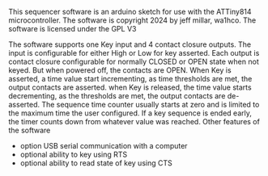 This sequencer software is an arduino sketch for use with the ATTiny814 microcontroller.
The software is copyright 2024 by jeff millar, wa1hco.  The software is licensed under the GPL V3

The software supports one Key input and 4 contact closure outputs.
The input is configurable for either High or Low for key asserted.
Each output is contact closure configurable for normally CLOSED or OPEN state when not keyed. But when powered off, the contacts are OPEN.
When Key is asserted, a time value start incrementing, as time thresholds are met, the output contacts are asserted.
when Key is released, the time value starts decrementing, as the thresholds are met, the output contacts are de-asserted.
The sequence time counter usually starts at zero and is limited to the maximum time the user configured.
If a key sequence is ended early, the timer counts down from whatever value was reached.
Other features of the software
* option USB serial communication with a computer
* optional ability to key using RTS
* optional ability to read state of key using CTS
